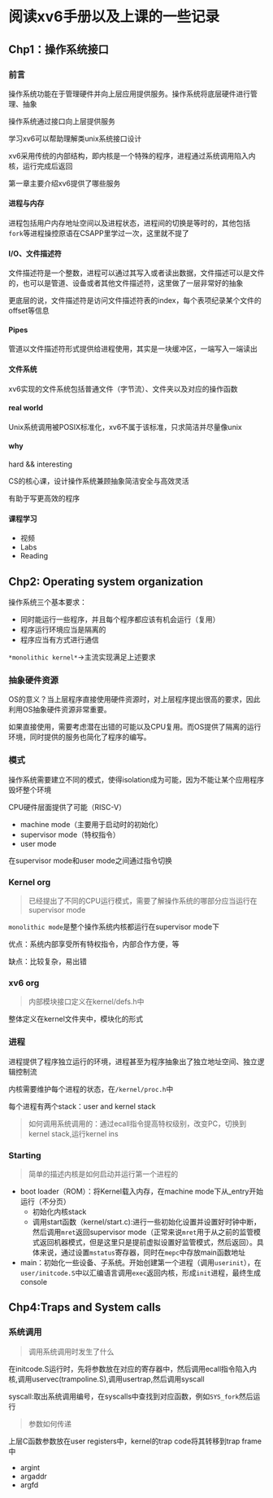 # 阅读xv6手册以及上课的一些记录

## Chp1：操作系统接口

### 前言

操作系统功能在于管理硬件并向上层应用提供服务。操作系统将底层硬件进行管理、抽象

操作系统通过接口向上层提供服务

学习xv6可以帮助理解类unix系统接口设计

xv6采用传统的内部结构，即内核是一个特殊的程序，进程通过系统调用陷入内核，运行完成后返回



第一章主要介绍xv6提供了哪些服务

#### 进程与内存

进程包括用户内存地址空间以及进程状态，进程间的切换是等时的，其他包括`fork`等进程操控原语在CSAPP里学过一次，这里就不提了

#### I/O、文件描述符

文件描述符是一个整数，进程可以通过其写入或者读出数据，文件描述可以是文件的，也可以是管道、设备或者其他文件描述符，这里做了一层非常好的抽象

更底层的说，文件描述符是访问文件描述符表的index，每个表项纪录某个文件的offset等信息

#### Pipes

管道以文件描述符形式提供给进程使用，其实是一块缓冲区，一端写入一端读出

#### 文件系统

xv6实现的文件系统包括普通文件（字节流）、文件夹以及对应的操作函数

#### real world

Unix系统调用被POSIX标准化，xv6不属于该标准，只求简洁并尽量像unix



#### why

hard && interesting

CS的核心课，设计操作系统兼顾抽象简洁安全与高效灵活

有助于写更高效的程序



#### 课程学习

- 视频
- Labs
- Reading





## Chp2: Operating system organization

操作系统三个基本要求：

- 同时能运行一些程序，并且每个程序都应该有机会运行（复用）
- 程序运行环境应当是隔离的
- 程序应当有方式进行通信

`*monolithic kernel*`->主流实现满足上述要求

### 抽象硬件资源

OS的意义？当上层程序直接使用硬件资源时，对上层程序提出很高的要求，因此利用OS抽象硬件资源非常重要。

如果直接使用，需要考虑潜在出错的可能以及CPU复用。而OS提供了隔离的运行环境，同时提供的服务也简化了程序的编写。

### 模式

操作系统需要建立不同的模式，使得isolation成为可能，因为不能让某个应用程序毁坏整个环境

CPU硬件层面提供了可能（RISC-V）

- machine mode（主要用于启动时的初始化）
- supervisor mode（特权指令）
- user mode

在supervisor mode和user mode之间通过指令切换

### Kernel org

> 已经提出了不同的CPU运行模式，需要了解操作系统的哪部分应当运行在supervisor mode

`monolithic mode`是整个操作系统内核都运行在supervisor mode下

优点：系统内部享受所有特权指令，内部合作方便，等

缺点：比较复杂，易出错

### xv6 org

> 内部模块接口定义在kernel/defs.h中

整体定义在kernel文件夹中，模块化的形式

### 进程

进程提供了程序独立运行的环境，进程甚至为程序抽象出了独立地址空间、独立逻辑控制流

内核需要维护每个进程的状态，在`/kernel/proc.h`中

每个进程有两个stack：user and kernel stack

> 如何调用系统调用的：通过ecall指令提高特权级别，改变PC，切换到kernel stack,运行kernel ins

### Starting

> 简单的描述内核是如何启动并运行第一个进程的

- boot loader（ROM）：将Kernel载入内存，在machine mode下从_entry开始运行（不分页）
  - 初始化内核stack
  - 调用start函数（kernel/start.c):进行一些初始化设置并设置好时钟中断，然后调用`mret`返回supervisor mode（正常来说`mret`用于从之前的监管模式返回机器模式，但是这里只是提前虚拟设置好监管模式，然后返回）。具体来说，通过设置`mstatus`寄存器，同时在`mepc`中存放main函数地址
- main：初始化一些设备、子系统。开始创建第一个进程（调用`userinit`），在`user/initcode.S`中以汇编语言调用`exec`返回内核，形成`init`进程，最终生成console



## Chp4:Traps and System calls

### 系统调用

> 调用系统调用时发生了什么

在initcode.S运行时，先将参数放在对应的寄存器中，然后调用ecall指令陷入内核,调用uservec(trampoline.S),调用usertrap,然后调用syscall

syscall:取出系统调用编号，在syscalls中查找到对应函数，例如`SYS_fork`然后运行

> 参数如何传递

上层C函数参数放在user registers中，kernel的trap code将其转移到trap frame中

- argint
- argaddr
- argfd



